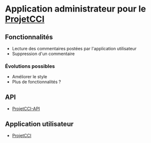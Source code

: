 # Application administrateur pour le [ProjetCCI](https://github.com/TSO68/ProjetCCI)

## Fonctionnalités
* Lecture des commentaires postées par l'application utilisateur
* Suppression d'un commentaire

### Évolutions possibles
* Améliorer le style
* Plus de fonctionnalités ?

## API
* [ProjetCCI-API](https://github.com/TSO68/ProjetCCI-API)

## Application utilisateur
* [ProjetCCI](https://github.com/TSO68/ProjetCCI)